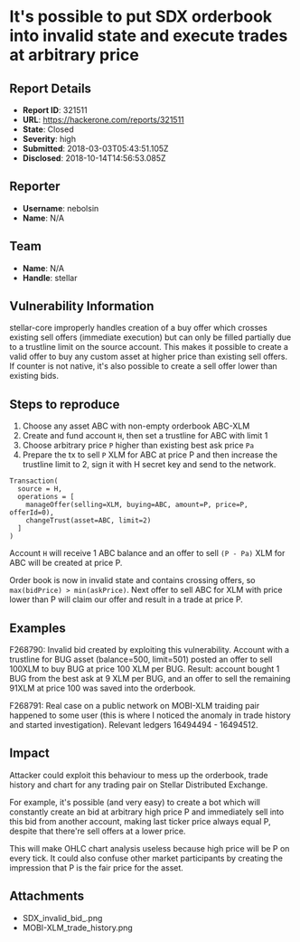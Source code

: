 # It's possible to put SDX orderbook into invalid state and execute trades at arbitrary price

## Report Details
- **Report ID**: 321511
- **URL**: https://hackerone.com/reports/321511
- **State**: Closed
- **Severity**: high
- **Submitted**: 2018-03-03T05:43:51.105Z
- **Disclosed**: 2018-10-14T14:56:53.085Z

## Reporter
- **Username**: nebolsin
- **Name**: N/A

## Team
- **Name**: N/A
- **Handle**: stellar

## Vulnerability Information
stellar-core improperly handles creation of a buy offer which crosses existing sell offers (immediate execution) but can only be filled partially due to a trustline limit on the source account. This makes it possible to create a valid offer to buy any custom asset at higher price than existing sell offers. If counter is not native, it's also possible to create a sell offer lower than existing bids.

Steps to reproduce
-------------------
1. Choose any asset ABC with non-empty orderbook ABC-XLM
2. Create and fund account `H`, then set a trustline for ABC with limit 1
3. Choose arbitrary price `P` higher than existing best ask price `Pa`
4. Prepare the tx to sell `P` XLM for ABC  at price P and then increase the trustline limit to 2, sign it with H secret key and send to the network.

```
Transaction(
  source = H, 
  operations = [
    manageOffer(selling=XLM, buying=ABC, amount=P, price=P, offerId=0),
    changeTrust(asset=ABC, limit=2)
  ]
)
```

Account `H` will receive 1 ABC balance and an offer to sell `(P - Pa)` XLM for ABC will be created at price P.

Order book is now in invalid state and contains crossing offers, so `max(bidPrice) > min(askPrice)`. Next offer to sell ABC for XLM with price lower than P will claim our offer and result in a trade at  price P.

Examples
----------

F268790: Invalid bid created by exploiting this vulnerability. Account with a trustline for BUG asset (balance=500, limit=501) posted an offer to sell 100XLM to buy BUG at price 100 XLM per BUG. Result: account bought 1 BUG from the best ask at 9 XLM per BUG, and an offer to sell the remaining 91XLM at price 100 was saved into the orderbook.

F268791: Real case on a public network on MOBI-XLM traiding pair happened to some user (this is where I noticed the anomaly in trade history and started investigation). Relevant ledgers 16494494 - 16494512.

## Impact

Attacker could exploit this behaviour to mess up the orderbook, trade history and chart for any trading pair on Stellar Distributed Exchange. 

For example, it's possible (and very easy) to create a bot which will constantly create an bid at arbitrary high price P and immediately sell into this bid from another account, making last ticker price always equal P, despite that there're sell offers at a lower price. 

This will make OHLC chart analysis useless because high price will be P on every tick. It could also confuse other market participants by creating the impression that P is the fair price for the asset.

## Attachments
- SDX_invalid_bid_.png
- MOBI-XLM_trade_history.png
